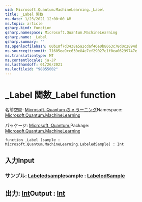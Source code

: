 ```yaml
---
uid: Microsoft.Quantum.MachineLearning._Label
title: _Label 関数
ms.date: 1/23/2021 12:00:00 AM
ms.topic: article
qsharp.kind: function
qsharp.namespace: Microsoft.Quantum.MachineLearning
qsharp.name: _Label
qsharp.summary: ''
ms.openlocfilehash: 00b18f7d3438a5a2cdaf46e0b8663c78d0c2894d
ms.sourcegitcommit: 71605ea9cc630e84e7ef29027e1f0ea06299747e
ms.translationtype: MT
ms.contentlocale: ja-JP
ms.lasthandoff: 01/26/2021
ms.locfileid: "98855002"
---
```

# <a name="_label-function"></a><span data-ttu-id="9fd0c-102">_Label 関数</span><span class="sxs-lookup"><span data-stu-id="9fd0c-102">_Label function</span></span>

<span data-ttu-id="9fd0c-103">名前空間: [Microsoft. Quantum の e ラーニング](xref:Microsoft.Quantum.MachineLearning)</span><span class="sxs-lookup"><span data-stu-id="9fd0c-103">Namespace: [Microsoft.Quantum.MachineLearning](xref:Microsoft.Quantum.MachineLearning)</span></span>

<span data-ttu-id="9fd0c-104">パッケージ: [Microsoft. Quantum.](https://nuget.org/packages/Microsoft.Quantum.MachineLearning)</span><span class="sxs-lookup"><span data-stu-id="9fd0c-104">Package: [Microsoft.Quantum.MachineLearning](https://nuget.org/packages/Microsoft.Quantum.MachineLearning)</span></span>




```qsharp
function _Label (sample : Microsoft.Quantum.MachineLearning.LabeledSample) : Int
```


## <a name="input"></a><span data-ttu-id="9fd0c-105">入力</span><span class="sxs-lookup"><span data-stu-id="9fd0c-105">Input</span></span>

### <a name="sample--labeledsample"></a><span data-ttu-id="9fd0c-106">サンプル: [Labeledsample](xref:Microsoft.Quantum.MachineLearning.LabeledSample)</span><span class="sxs-lookup"><span data-stu-id="9fd0c-106">sample : [LabeledSample](xref:Microsoft.Quantum.MachineLearning.LabeledSample)</span></span>





## <a name="output--int"></a><span data-ttu-id="9fd0c-107">出力: [Int](xref:microsoft.quantum.lang-ref.int)</span><span class="sxs-lookup"><span data-stu-id="9fd0c-107">Output : [Int](xref:microsoft.quantum.lang-ref.int)</span></span>

